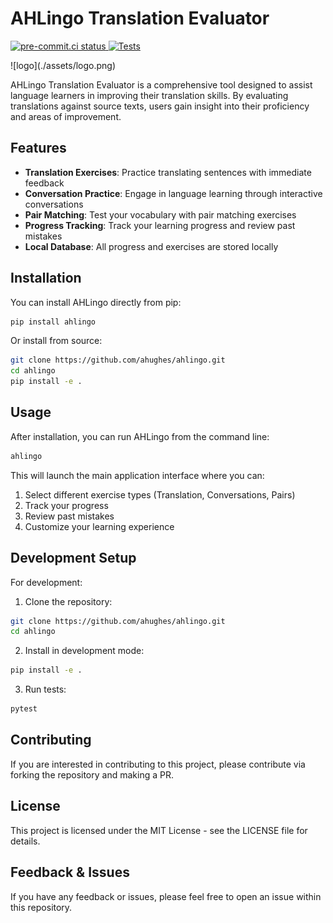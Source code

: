 # AHLingo Translation Evaluator
<p align="left">
  <a href="https://results.pre-commit.ci/latest/github/AoifeHughes/ahlingo/main">
    <img src="https://results.pre-commit.ci/badge/github/AoifeHughes/ahlingo/main.svg" alt="pre-commit.ci status">
  </a>
  <a href="https://github.com/AoifeHughes/ahlingo/actions/workflows/tests.yml">
    <img src="https://github.com/AoifeHughes/ahlingo/actions/workflows/tests.yml/badge.svg" alt="Tests">
  </a>
</p>
![logo](./assets/logo.png)

AHLingo Translation Evaluator is a comprehensive tool designed to assist language learners in improving their translation skills. By evaluating translations against source texts, users gain insight into their proficiency and areas of improvement.

## Features

- **Translation Exercises**: Practice translating sentences with immediate feedback
- **Conversation Practice**: Engage in language learning through interactive conversations
- **Pair Matching**: Test your vocabulary with pair matching exercises
- **Progress Tracking**: Track your learning progress and review past mistakes
- **Local Database**: All progress and exercises are stored locally

## Installation

You can install AHLingo directly from pip:

```bash
pip install ahlingo
```

Or install from source:

```bash
git clone https://github.com/ahughes/ahlingo.git
cd ahlingo
pip install -e .
```

## Usage

After installation, you can run AHLingo from the command line:

```bash
ahlingo
```

This will launch the main application interface where you can:
1. Select different exercise types (Translation, Conversations, Pairs)
2. Track your progress
3. Review past mistakes
4. Customize your learning experience

## Development Setup

For development:

1. Clone the repository:
```bash
git clone https://github.com/ahughes/ahlingo.git
cd ahlingo
```

2. Install in development mode:
```bash
pip install -e .
```

3. Run tests:
```bash
pytest
```

## Contributing

If you are interested in contributing to this project, please contribute via
forking the repository and making a PR.

## License

This project is licensed under the MIT License - see the LICENSE file for details.

## Feedback & Issues

If you have any feedback or issues, please feel free to open an issue within this repository.

